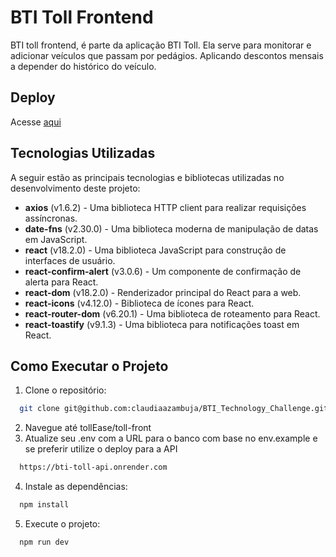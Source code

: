
# BTI Toll Frontend

BTI toll frontend, é parte da aplicação BTI Toll. Ela serve para monitorar e adicionar veículos que passam por pedágios. Aplicando descontos mensais a depender do histórico do veículo.
## Deploy

Acesse [aqui](https://bti-technology-challenge-xabf.vercel.app/)

## Tecnologias Utilizadas

A seguir estão as principais tecnologias e bibliotecas utilizadas no desenvolvimento deste projeto:

- **axios** (v1.6.2) - Uma biblioteca HTTP client para realizar requisições assíncronas.
- **date-fns** (v2.30.0) - Uma biblioteca moderna de manipulação de datas em JavaScript.
- **react** (v18.2.0) - Uma biblioteca JavaScript para construção de interfaces de usuário.
- **react-confirm-alert** (v3.0.6) - Um componente de confirmação de alerta para React.
- **react-dom** (v18.2.0) - Renderizador principal do React para a web.
- **react-icons** (v4.12.0) - Biblioteca de ícones para React.
- **react-router-dom** (v6.20.1) - Uma biblioteca de roteamento para React.
- **react-toastify** (v9.1.3) - Uma biblioteca para notificações toast em React.

## Como Executar o Projeto

1. Clone o repositório: 

```bash
  git clone git@github.com:claudiaazambuja/BTI_Technology_Challenge.git
```

2. Navegue até tollEase/toll-front
3. Atualize seu .env com a URL para o banco com base no env.example e se preferir utilize o deploy para a API

```bash
  https://bti-toll-api.onrender.com
```

4. Instale as dependências: 

```bash
  npm install
```

5. Execute o projeto: 

```bash
  npm run dev
```
